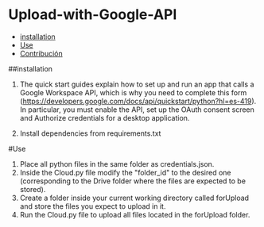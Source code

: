 # Upload-with-Google-API

- [installation](#installation)
- [Use](#use)
- [Contribución](#contribución)

##installation

1. The quick start guides explain how to set up and run an app that calls a Google Workspace API, which is why you need to complete this form (https://developers.google.com/docs/api/quickstart/python?hl=es-419). In particular, you must enable the API, set up the OAuth consent screen and Authorize credentials for a desktop application.

2. Install dependencies from requirements.txt
   
#Use

1. Place all python files in the same folder as credentials.json.
2. Inside the Cloud.py file modify the "folder_id" to the desired one (corresponding to the Drive folder where the files are expected to be stored).
3. Create a folder inside your current working directory called forUpload and store the files you expect to upload in it.
5. Run the Cloud.py file to upload all files located in the forUpload folder.
